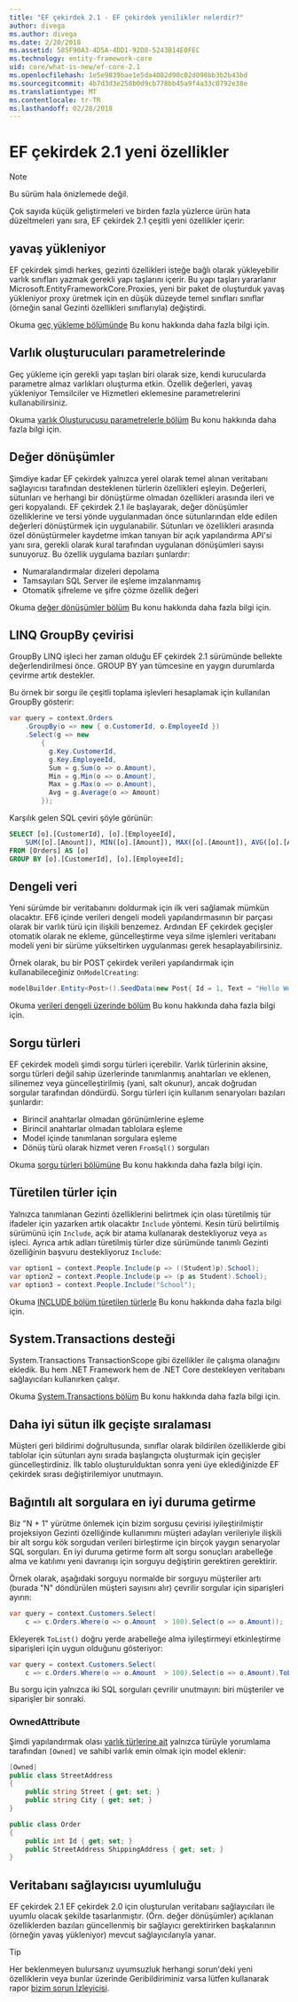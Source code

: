 ```yaml
---
title: "EF çekirdek 2.1 - EF çekirdek yenilikler nelerdir?"
author: divega
ms.author: divega
ms.date: 2/20/2018
ms.assetid: 585F90A3-4D5A-4DD1-92D8-5243B14E0FEC
ms.technology: entity-framework-core
uid: core/what-is-new/ef-core-2.1
ms.openlocfilehash: 1e5e9839bae1e5da4082d90c02d098bb3b2b43bd
ms.sourcegitcommit: 4b7d3d3e258b0d9cb778bb45a9f4a33c0792e38e
ms.translationtype: MT
ms.contentlocale: tr-TR
ms.lasthandoff: 02/28/2018
---
```

# <a name="new-features-in-ef-core-21"></a>EF çekirdek 2.1 yeni özellikler
> [!NOTE]  
> Bu sürüm hala önizlemede değil.

Çok sayıda küçük geliştirmeleri ve birden fazla yüzlerce ürün hata düzeltmeleri yanı sıra, EF çekirdek 2.1 çeşitli yeni özellikler içerir:

## <a name="lazy-loading"></a>yavaş yükleniyor
EF çekirdek şimdi herkes, gezinti özellikleri isteğe bağlı olarak yükleyebilir varlık sınıfları yazmak gerekli yapı taşlarını içerir. Bu yapı taşları yararlanır Microsoft.EntityFrameworkCore.Proxies, yeni bir paket de oluşturduk yavaş yükleniyor proxy üretmek için en düşük düzeyde temel sınıfları sınıflar (örneğin sanal Gezinti özellikleri sınıflarıyla) değiştirdi.

Okuma [geç yükleme bölümünde](xref:core/querying/related-data#lazy-loading) Bu konu hakkında daha fazla bilgi için.

## <a name="parameters-in-entity-constructors"></a>Varlık oluşturucuları parametrelerinde
Geç yükleme için gerekli yapı taşları biri olarak size, kendi kurucularda parametre almaz varlıkları oluşturma etkin. Özellik değerleri, yavaş yükleniyor Temsilciler ve Hizmetleri eklemesine parametrelerini kullanabilirsiniz.

Okuma [varlık Oluşturucusu parametrelerle bölüm](xref:core/modeling/constructors) Bu konu hakkında daha fazla bilgi için.

## <a name="value-conversions"></a>Değer dönüşümler
Şimdiye kadar EF çekirdek yalnızca yerel olarak temel alınan veritabanı sağlayıcısı tarafından desteklenen türlerin özellikleri eşleyin. Değerleri, sütunları ve herhangi bir dönüştürme olmadan özellikleri arasında ileri ve geri kopyalandı. EF çekirdek 2.1 ile başlayarak, değer dönüşümler özelliklerine ve tersi yönde uygulanmadan önce sütunlarından elde edilen değerleri dönüştürmek için uygulanabilir. Sütunları ve özellikleri arasında özel dönüştürmeler kaydetme imkan tanıyan bir açık yapılandırma API'si yanı sıra, gerekli olarak kural tarafından uygulanan dönüşümleri sayısı sunuyoruz. Bu özellik uygulama bazıları şunlardır:

- Numaralandırmalar dizeleri depolama
- Tamsayıları SQL Server ile eşleme imzalanmamış
- Otomatik şifreleme ve şifre çözme özellik değeri

Okuma [değer dönüşümler bölüm](xref:core/modeling/value-conversions) Bu konu hakkında daha fazla bilgi için.  

## <a name="linq-groupby-translation"></a>LINQ GroupBy çevirisi
GroupBy LINQ işleci her zaman olduğu EF çekirdek 2.1 sürümünde bellekte değerlendirilmesi önce. GROUP BY yan tümcesine en yaygın durumlarda çevirme artık destekler.

Bu örnek bir sorgu ile çeşitli toplama işlevleri hesaplamak için kullanılan GroupBy gösterir:

``` csharp
var query = context.Orders
    .GroupBy(o => new { o.CustomerId, o.EmployeeId })
    .Select(g => new
        {
          g.Key.CustomerId,
          g.Key.EmployeeId,
          Sum = g.Sum(o => o.Amount),
          Min = g.Min(o => o.Amount),
          Max = g.Max(o => o.Amount),
          Avg = g.Average(o => Amount)
        });
```

Karşılık gelen SQL çeviri şöyle görünür:

``` SQL
SELECT [o].[CustomerId], [o].[EmployeeId],
    SUM([o].[Amount]), MIN([o].[Amount]), MAX([o].[Amount]), AVG([o].[Amount])
FROM [Orders] AS [o]
GROUP BY [o].[CustomerId], [o].[EmployeeId];
```

## <a name="data-seeding"></a>Dengeli veri
Yeni sürümde bir veritabanını doldurmak için ilk veri sağlamak mümkün olacaktır. EF6 içinde verileri dengeli modeli yapılandırmasının bir parçası olarak bir varlık türü için ilişkili benzemez. Ardından EF çekirdek geçişler otomatik olarak ne ekleme, güncelleştirme veya silme işlemleri veritabanı modeli yeni bir sürüme yükseltirken uygulanması gerek hesaplayabilirsiniz.

Örnek olarak, bu bir POST çekirdek verileri yapılandırmak için kullanabileceğiniz `OnModelCreating`:

``` csharp
modelBuilder.Entity<Post>().SeedData(new Post{ Id = 1, Text = "Hello World!" });
```

Okuma [verileri dengeli üzerinde bölüm](xref:core/modeling/data-seeding) Bu konu hakkında daha fazla bilgi için.  

## <a name="query-types"></a>Sorgu türleri
EF çekirdek modeli şimdi sorgu türleri içerebilir. Varlık türlerinin aksine, sorgu türleri değil sahip üzerlerinde tanımlanmış anahtarları ve eklenen, silinemez veya güncelleştirilmiş (yani, salt okunur), ancak doğrudan sorgular tarafından döndürdü. Sorgu türleri için kullanım senaryoları bazıları şunlardır:

- Birincil anahtarlar olmadan görünümlerine eşleme
- Birincil anahtarlar olmadan tablolara eşleme
- Model içinde tanımlanan sorgulara eşleme
- Dönüş türü olarak hizmet veren `FromSql()` sorguları

Okuma [sorgu türleri bölümüne](xref:core/modeling/query-types) Bu konu hakkında daha fazla bilgi için.

## <a name="include-for-derived-types"></a>Türetilen türler için
Yalnızca tanımlanan Gezinti özelliklerini belirtmek için olası türetilmiş tür ifadeler için yazarken artık olacaktır `Include` yöntemi. Kesin türü belirtilmiş sürümünü için `Include`, açık bir atama kullanarak destekliyoruz veya `as` işleci. Ayrıca artık adları türetilmiş türler dize sürümünde tanımlı Gezinti özelliğinin başvuru destekliyoruz `Include`:

``` csharp
var option1 = context.People.Include(p => ((Student)p).School);
var option2 = context.People.Include(p => (p as Student).School);
var option3 = context.People.Include("School");
```

Okuma [INCLUDE bölüm türetilen türlerle](xref:core/querying/related-data#include-on-derived-types) Bu konu hakkında daha fazla bilgi için.

## <a name="systemtransactions-support"></a>System.Transactions desteği
System.Transactions TransactionScope gibi özellikler ile çalışma olanağını ekledik. Bu hem .NET Framework hem de .NET Core destekleyen veritabanı sağlayıcıları kullanırken çalışır.

Okuma [System.Transactions bölüm](xref:core/saving/transactions#using-systemtransactions) Bu konu hakkında daha fazla bilgi için.

## <a name="better-column-ordering-in-initial-migration"></a>Daha iyi sütun ilk geçişte sıralaması
Müşteri geri bildirimi doğrultusunda, sınıflar olarak bildirilen özelliklerde gibi tablolar için sütunları aynı sırada başlangıçta oluşturmak için geçişler güncelleştirdiniz. İlk tablo oluşturulduktan sonra yeni üye eklediğinizde EF çekirdek sırası değiştirilemiyor unutmayın.

## <a name="optimization-of-correlated-subqueries"></a>Bağıntılı alt sorgulara en iyi duruma getirme
Biz "N + 1" yürütme önlemek için bizim sorgusu çevirisi iyileştirilmiştir projeksiyon Gezinti özelliğinde kullanımını müşteri adayları verileriyle ilişkili bir alt sorgu kök sorgudan verileri birleştirme için birçok yaygın senaryolar SQL sorguları. En iyi duruma getirme form alt sorgu sonuçları arabelleğe alma ve katılımı yeni davranışı için sorguyu değiştirin gerektiren gerektirir.

Örnek olarak, aşağıdaki sorguyu normalde bir sorguyu müşteriler artı (burada "N" döndürülen müşteri sayısını alır) çevrilir sorgular için siparişleri ayırın:

``` csharp
var query = context.Customers.Select(
    c => c.Orders.Where(o => o.Amount  > 100).Select(o => o.Amount));
```

Ekleyerek `ToList()` doğru yerde arabelleğe alma iyileştirmeyi etkinleştirme siparişleri için uygun olduğunu gösteriyor:

``` csharp
var query = context.Customers.Select(
    c => c.Orders.Where(o => o.Amount  > 100).Select(o => o.Amount).ToList());
```

Bu sorgu için yalnızca iki SQL sorguları çevrilir unutmayın: biri müşteriler ve siparişler bir sonraki.

### <a name="ownedattribute"></a>OwnedAttribute

Şimdi yapılandırmak olası [varlık türlerine ait](xref:core/modeling/owned-entities) yalnızca türüyle yorumlama tarafından `[Owned]` ve sahibi varlık emin olmak için model eklenir:

``` csharp
[Owned]
public class StreetAddress
{
    public string Street { get; set; }
    public string City { get; set; }
}

public class Order
{
    public int Id { get; set; }
    public StreetAddress ShippingAddress { get; set; }
}
```

## <a name="database-provider-compatibility"></a>Veritabanı sağlayıcısı uyumluluğu

EF çekirdek 2.1 EF çekirdek 2.0 için oluşturulan veritabanı sağlayıcıları ile uyumlu olacak şekilde tasarlanmıştır. (Örn. değer dönüşümler) açıklanan özelliklerden bazıları güncellenmiş bir sağlayıcı gerektirirken başkalarının (örneğin yavaş yükleniyor) mevcut sağlayıcılarıyla yanar.

> [!TIP]
> Her beklenmeyen bulursanız uyumsuzluk herhangi sorun'deki yeni özelliklerin veya bunlar üzerinde Geribildiriminiz varsa lütfen kullanarak rapor [bizim sorun İzleyicisi](https://github.com/aspnet/EntityFrameworkCore/issues/new).
